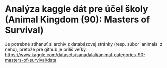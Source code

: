 # Analýza kaggle dát pre účel školy (Animal Kingdom (90): Masters of Survival)


Je potrebné stihanuť si archiv z databázovej stránky (resp. súbor 'animals' z neho), pretože pre github je príliš veľký
https://www.kaggle.com/datasets/sanadalali/animal-categories-90-masters-of-survival/data

